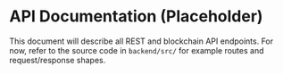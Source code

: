 # API Documentation (Placeholder)

This document will describe all REST and blockchain API endpoints. For now, refer to the source code in `backend/src/` for example routes and request/response shapes.
